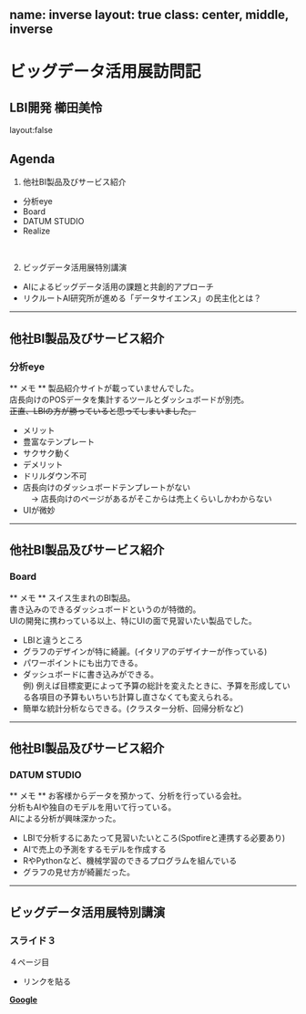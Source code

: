 name: inverse
layout: true
class: center, middle, inverse
---
# ビッグデータ活用展訪問記
LBI開発 櫛田美怜
---
layout:false
## Agenda

1. 他社BI製品及びサービス紹介
  * 分析eye
  * Board
  * DATUM STUDIO
  * Realize
<br>

2. ビッグデータ活用展特別講演
  * AIによるビッグデータ活用の課題と共創的アプローチ
  * リクルートAI研究所が進める「データサイエンス」の民主化とは？
---
## 他社BI製品及びサービス紹介
### 分析eye
** メモ **
製品紹介サイトが載っていませんでした。<br>
店長向けのPOSデータを集計するツールとダッシュボードが別売。<br>
~~正直、LBIの方が勝っていると思ってしまいました。~~<br>

* メリット
 * 豊富なテンプレート
 * サクサク動く
* デメリット
 * ドリルダウン不可
 * 店長向けのダッシュボードテンプレートがない
 <br>　→ 店長向けのページがあるがそこからは売上くらいしかわからない
 * UIが微妙

---
## 他社BI製品及びサービス紹介
### Board
** メモ **
スイス生まれのBI製品。<br>
書き込みのできるダッシュボードというのが特徴的。<br>
UIの開発に携わっている以上、特にUIの面で見習いたい製品でした。<br>

* LBIと違うところ
 * グラフのデザインが特に綺麗。(イタリアのデザイナーが作っている)
 * パワーポイントにも出力できる。
 * ダッシュボードに書き込みができる。<br>
 例) 例えば目標変更によって予算の総計を変えたときに、予算を形成している各項目の予算もいちいち計算し直さなくても変えられる。
 * 簡単な統計分析ならできる。(クラスター分析、回帰分析など)

---
## 他社BI製品及びサービス紹介
### DATUM STUDIO
** メモ **
お客様からデータを預かって、分析を行っている会社。<br>
分析もAIや独自のモデルを用いて行っている。<br>
AIによる分析が興味深かった。<br>

* LBIで分析するにあたって見習いたいところ(Spotfireと連携する必要あり)
 * AIで売上の予測をするモデルを作成する
 * RやPythonなど、機械学習のできるプログラムを組んでいる
 * グラフの見せ方が綺麗だった。

---
## ビッグデータ活用展特別講演
### スライド３
４ページ目

* リンクを貼る

__[Google](https://www.google.co.jp/)__
